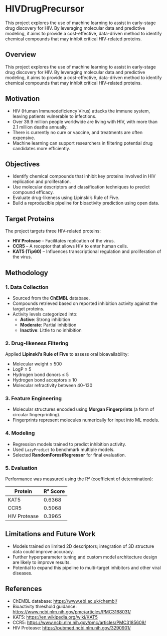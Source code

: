 # HIVDrugPrecursor
This project explores the use of machine learning to assist in early-stage drug discovery for HIV. By leveraging molecular data and predictive modeling, it aims to provide a cost-effective, data-driven method to identify chemical compounds that may inhibit critical HIV-related proteins.

## Overview

This project explores the use of machine learning to assist in early-stage drug discovery for HIV. By leveraging molecular data and predictive modeling, it aims to provide a cost-effective, data-driven method to identify chemical compounds that may inhibit critical HIV-related proteins.

## Motivation

- HIV (Human Immunodeficiency Virus) attacks the immune system, leaving patients vulnerable to infections.
- Over 39.9 million people worldwide are living with HIV, with more than 2.1 million deaths annually.
- There is currently no cure or vaccine, and treatments are often expensive.
- Machine learning can support researchers in filtering potential drug candidates more efficiently.

## Objectives

- Identify chemical compounds that inhibit key proteins involved in HIV replication and proliferation.
- Use molecular descriptors and classification techniques to predict compound efficacy.
- Evaluate drug-likeness using Lipinski’s Rule of Five.
- Build a reproducible pipeline for bioactivity prediction using open data.

## Target Proteins

The project targets three HIV-related proteins:

- **HIV Protease** – Facilitates replication of the virus.
- **CCR5** – A receptor that allows HIV to enter human cells.
- **KAT5 (Tip60)** – Influences transcriptional regulation and proliferation of the virus.

## Methodology

### 1. Data Collection
- Sourced from the **ChEMBL** database.
- Compounds retrieved based on reported inhibition activity against the target proteins.
- Activity levels categorized into:
  - **Active**: Strong inhibition
  - **Moderate**: Partial inhibition
  - **Inactive**: Little to no inhibition

### 2. Drug-likeness Filtering
Applied **Lipinski’s Rule of Five** to assess oral bioavailability:
- Molecular weight ≤ 500
- LogP ≤ 5
- Hydrogen bond donors ≤ 5
- Hydrogen bond acceptors ≤ 10
- Molecular refractivity between 40–130

### 3. Feature Engineering
- Molecular structures encoded using **Morgan Fingerprints** (a form of circular fingerprinting).
- Fingerprints represent molecules numerically for input into ML models.

### 4. Modeling
- Regression models trained to predict inhibition activity.
- Used `LazyPredict` to benchmark multiple models.
- Selected **RandomForestRegressor** for final evaluation.

### 5. Evaluation
Performance was measured using the R² (coefficient of determination):

| Protein      | R² Score |
|--------------|----------|
| KAT5         | 0.6368   |
| CCR5         | 0.5068   |
| HIV Protease | 0.3965   |

## Limitations and Future Work

- Models trained on limited 2D descriptors; integration of 3D structure data could improve accuracy.
- Further hyperparameter tuning and custom model architecture design are likely to improve results.
- Potential to expand this pipeline to multi-target inhibitors and other viral diseases.

## References

- ChEMBL database: https://www.ebi.ac.uk/chembl/
- Bioactivity threshold guidance: https://www.ncbi.nlm.nih.gov/pmc/articles/PMC3168031/
- KAT5: https://en.wikipedia.org/wiki/KAT5  
- CCR5: https://www.ncbi.nlm.nih.gov/pmc/articles/PMC3185609/  
- HIV Protease: https://pubmed.ncbi.nlm.nih.gov/3290901/
